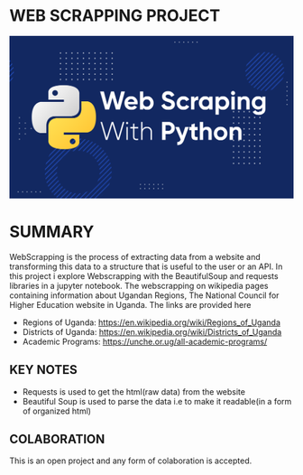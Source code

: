 # WEB SCRAPPING PROJECT
![COVER](web-scraping-with-python.png)
# SUMMARY
WebScrapping is the process of extracting data from a website and transforming this data to a structure that is useful
to the user or an API.
In this project i explore Webscrapping with the BeautifulSoup  and requests libraries in a jupyter notebook.
The webscrapping on wikipedia pages containing information about Ugandan Regions, The National Council for Higher Education 
website in Uganda. The links are provided here
- Regions of Uganda: https://en.wikipedia.org/wiki/Regions_of_Uganda
- Districts of Uganda: https://en.wikipedia.org/wiki/Districts_of_Uganda
- Academic Programs: https://unche.or.ug/all-academic-programs/

## KEY NOTES
  - Requests is used to get the html(raw data) from the website
  - Beautiful Soup is used to parse the data i.e to make it readable(in a form of organized html)
## COLABORATION
This is an open project and any form of colaboration is accepted.


